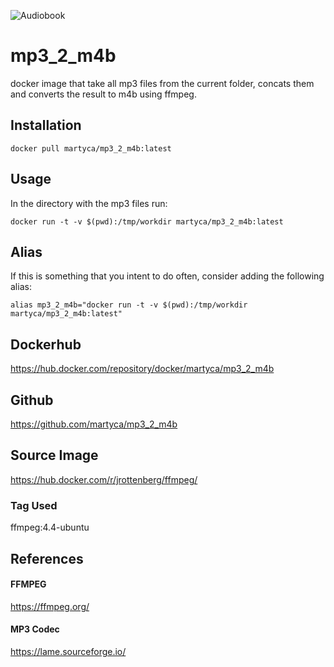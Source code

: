 ![Audiobook](https://github.com/martyca/mp3_2_m4b/blob/main/assets/image.png?raw=true)

# mp3_2_m4b
docker image that take all mp3 files from the current folder, concats them and converts the result to m4b using ffmpeg.
## Installation
`docker pull martyca/mp3_2_m4b:latest`
## Usage
In the directory with the mp3 files run:

`docker run -t -v $(pwd):/tmp/workdir martyca/mp3_2_m4b:latest`

## Alias
If this is something that you intent to do often, consider adding the following alias:

`alias mp3_2_m4b="docker run -t -v $(pwd):/tmp/workdir martyca/mp3_2_m4b:latest"`

## Dockerhub
https://hub.docker.com/repository/docker/martyca/mp3_2_m4b

## Github
https://github.com/martyca/mp3_2_m4b

## Source Image
https://hub.docker.com/r/jrottenberg/ffmpeg/
### Tag Used
ffmpeg:4.4-ubuntu

## References
#### FFMPEG
https://ffmpeg.org/
#### MP3 Codec
https://lame.sourceforge.io/